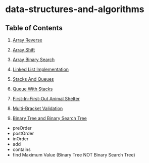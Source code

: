 # data-structures-and-algorithms

## Table of Contents
1. [Array Reverse](https://github.com/ChloieP/data-structures-and-algorithms/tree/master/code-challenges/401/arrayReverse)

2. [Array Shift](https://github.com/ChloieP/data-structures-and-algorithms/tree/master/code-challenges/401/arrayShift)

3. [Array Binary Search](https://github.com/ChloieP/data-structures-and-algorithms/tree/master/code-challenges/401/arrayBinarySearch)

4. [Linked List Implementation](https://github.com/ChloieP/data-structures-and-algorithms/tree/master/data-structures/linkedList)

5. [Stacks And Queues](https://github.com/ChloieP/data-structures-and-algorithms/tree/master/code-challenges/401/stacksAndQueues)

6. [Queue With Stacks](https://github.com/ChloieP/data-structures-and-algorithms/tree/master/code-challenges/401/queueWithStacks)

7. [First-In-First-Out Animal Shelter](https://github.com/ChloieP/data-structures-and-algorithms/tree/master/code-challenges/401/fifoAnimalShelter)

8. [Multi-Bracket Validation](https://github.com/ChloieP/data-structures-and-algorithms/tree/master/code-challenges/401/multiBracketValidation)

9. [Binary Tree and Binary Search Tree](https://github.com/ChloieP/data-structures-and-algorithms/tree/master/code-challenges/401/tree)
  - preOrder
  - postOrder
  - inOrder
  - add
  - contains
  - find Maximum Value (Binary Tree NOT Binary Search Tree)
